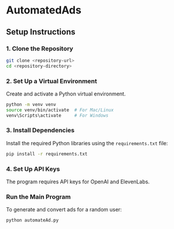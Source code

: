 # AutomatedAds

## **Setup Instructions**

### **1. Clone the Repository**
```bash
git clone <repository-url>
cd <repository-directory>
```

### **2. Set Up a Virtual Environment**
Create and activate a Python virtual environment.
```bash
python -m venv venv
source venv/bin/activate  # For Mac/Linux
venv\Scripts\activate     # For Windows
```

### **3. Install Dependencies**
Install the required Python libraries using the `requirements.txt` file:
```bash
pip install -r requirements.txt
```

### **4. Set Up API Keys**
The program requires API keys for OpenAI and ElevenLabs.

### **Run the Main Program**
To generate and convert ads for a random user:
```bash
python automateAd.py
```

